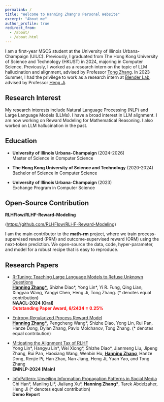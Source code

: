 ```yaml
---
permalink: /
title: "Welcome to Hanning Zhang's Personal Website"
excerpt: "About me"
author_profile: true
redirect_from: 
  - /about/
  - /about.html
---
```


I am a first-year MSCS student at the University of Illinois Urbana-Champaign (UIUC). Previously, I graduated from The Hong Kong University of Science and Technology (HKUST) in 2024, majoring in Computer Science. Previously, I worked as a research intern on the topic of LLM hallucination and alignment, advised by Professor [Tong Zhang](http://tongzhang-ml.org/). In 2023 Summer, I had the privilege to work as a research intern at [Blender Lab](https://blender.cs.illinois.edu/), advised by Professor [Heng Ji](https://blender.cs.illinois.edu/hengji.html).



Research Interest
------
My research interests include Natural Language Processing (NLP) and Large Language Models (LLMs). I have a broad interest in LLM alignment. I am now working on Reward Modeling for Mathematical Reasoning. I also worked on LLM hallucination in the past.

Education
------
* **University of Illinois Urbana-Champaign** (2024-2026) \
  Master of Science in Computer Science
  
* **The Hong Kong University of Science and Technology** (2020-2024) \
  Bachelor of Science in Computer Science

* **University of Illinois Urbana-Champaign** (2023) \
  Exchange Program in Computer Science

Open-Source Contribution
------
**RLHFlow/RLHF-Reward-Modeling**

(https://github.com/RLHFlow/RLHF-Reward-Modeling)

I am the main contributor to the **math-rm** project, where we train process-supervised reward (PRM) and outcome-supervised reward (ORM) using the next-token prediction. We open-source the data, code, hyper-parameter, and model for a robust recipe that is easy to reproduce.

Research Papers
------
  
* [R-Tuning: Teaching Large Language Models to Refuse Unknown Questions](https://arxiv.org/abs/2311.09677) \
  **<ins>Hanning Zhang\*</ins>**, Shizhe Diao\*, Yong Lin\*, Yi R. Fung, Qing Lian, Xingyao Wang, Yangyi Chen, Heng Ji, Tong Zhang. (* denotes equal contribution) \
  **NAACL-2024 (Oral)** \
  <span style="color:red;">**Outstanding Paper Award, 6/2434 = 0.25%**</span>

* [Entropy-Regularized Process Reward Model](https://hanningzhang.github.io/math-prm/) \
  **<ins>Hanning Zhang\*</ins>**, Pengcheng Wang\*, Shizhe Diao, Yong Lin, Rui Pan, Hanze Dong, Dylan Zhang, Pavlo Molchanov, Tong Zhang. (* denotes equal contribution) 
  
* [Mitigating the Alignment Tax of RLHF](https://arxiv.org/abs/2309.06256) \
  Yong Lin\*, Hangyu Lin\*, Wei Xiong\*, Shizhe Diao\*, Jianmeng Liu, Jipeng Zhang, Rui Pan, Haoxiang Wang, Wenbin Hu, **<ins>Hanning Zhang</ins>**, Hanze Dong, Renjie Pi, Han Zhao, Nan Jiang, Heng Ji, Yuan Yao, and Tong Zhang \
  **EMNLP-2024 (Main)**
  
* [InfoPattern: Unveiling Information Propagation Patterns in Social Media](https://arxiv.org/abs/2311.15642) \
  Chi Han\*, Manling Li\*, Jialiang Xu\*, **<ins>Hanning Zhang\*</ins>**, Tarek Abdelzaher, Heng Ji (* denotes equal contribution) \
  **Demo Report**

<!---
CV
------
My CV can be found [here]() 


 --->  

